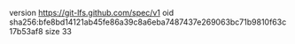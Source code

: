 version https://git-lfs.github.com/spec/v1
oid sha256:bfe8bd14121ab45fe86a39c8a6eba7487437e269063bc71b9810f63c17b53af8
size 33
